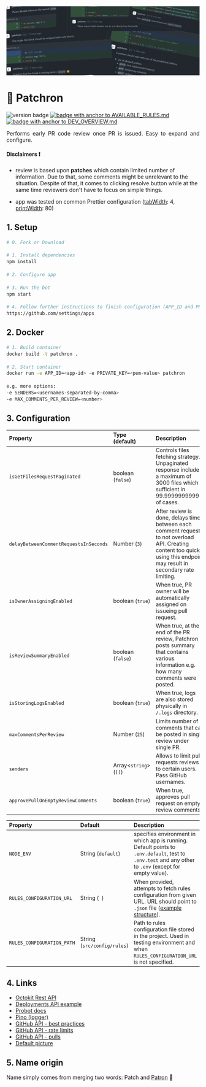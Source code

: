 <img src="./.github/images/banner.png" alt="banner image">

# 🐶 Patchron

<p>
<img src="https://img.shields.io/badge/1.1.0-ffa06b" alt="version badge"/>
<a href="./.github/AVAILABLE_RULES.md" target="_blank">
    <img src="https://img.shields.io/badge/--%3E%20List%20of%20available%20rules%20%3C---65f9a0" alt="badge with anchor to AVAILABLE_RULES.md"/>
</a> <a href="./.github/DEV_OVERVIEW.md" target="_blank">
    <img src="https://img.shields.io/badge/--%3E%20For%20Developer%20%3C---a175e8" alt="badge with anchor to DEV_OVERVIEW.md "/>
</a>
</p>

<p align="justify">
Performs early PR code review once PR is issued. Easy to expand and configure.
</p>

#### Disclaimers ❗

-   review is based upon **patches** which contain limited number of information. Due to that, some comments might be unrelevant to the situation. Despite of that, it comes to clicking resolve button while at the same time reviewers don't have to focus on simple things.

-   app was tested on common Prettier configuration ([tabWidth](https://prettier.io/docs/en/options.html#tab-width): 4, [printWidth](https://prettier.io/docs/en/options.html#print-width): 80)

## 1. Setup

```sh
# 0. Fork or Download

# 1. Install dependencies
npm install

# 2. Configure app

# 3. Run the bot
npm start

# 4. Follow further instructions to finish configuration (APP_ID and PRIVATE_KEY in .env)
https://github.com/settings/apps

```

## 2. Docker

```sh
# 1. Build container
docker build -t patchron .

# 2. Start container
docker run -e APP_ID=<app-id> -e PRIVATE_KEY=<pem-value> patchron

e.g. more options:
-e SENDERS=<usernames-separated-by-comma>
-e MAX_COMMENTS_PER_REVIEW=<number>
```

## 3. Configuration

| Property                               | Type (default)               | Description                                                                                                                                                                 |
| :------------------------------------- | :--------------------------- | :-------------------------------------------------------------------------------------------------------------------------------------------------------------------------- |
| `isGetFilesRequestPaginated`           | boolean (`false`)            | Controls files fetching strategy. Unpaginated response includes a maximum of 3000 files which is sufficient in 99.9999999999% of cases.                                     |
| `delayBetweenCommentRequestsInSeconds` | Number (`3`)                 | After review is done, delays time between each comment request to not overload API. Creating content too quickly using this endpoint may result in secondary rate limiting. |
| `isOwnerAssigningEnabled`              | boolean (`true`)             | When true, PR owner will be automatically assigned on issueing pull request.                                                                                                |
| `isReviewSummaryEnabled`               | boolean (`false`)            | When true, at the end of the PR review, Patchron posts summary that contains various information e.g. how many comments were posted.                                        |
| `isStoringLogsEnabled`                 | boolean (`true`)             | When true, logs are also stored physically in `/.logs` directory.                                                                                                           |
| `maxCommentsPerReview`                 | Number (`25`)                | Limits number of comments that can be posted in single review under single PR.                                                                                              |
| `senders`                              | Array&lt;`string`&gt; (`[]`) | Allows to limit pull requests reviews to certain users. Pass GitHub usernames.                                                                                              |
| `approvePullOnEmptyReviewComments`     | boolean (`true`)             | When true, approves pull request on empty review comments.                                                                                                                  |

| Property                   | Default                     | Description                                                                                                                                            |
| :------------------------- | :-------------------------- | :----------------------------------------------------------------------------------------------------------------------------------------------------- |
| `NODE_ENV`                 | String (`default`)          | specifies environment in which app is running. Default points to `.env.default`, test to `.env.test` and any other to `.env` (except for empty value). |
| `RULES_CONFIGURATION_URL`  | String (` `)                | When provided, attempts to fetch rules configuration from given URL. URL should point to `.json` file ([example structure](./src/config/rules.json)).  |
| `RULES_CONFIGURATION_PATH` | String (`src/config/rules`) | Path to rules configuration file stored in the project. Used in testing environment and when `RULES_CONFIGURATION_URL` is not specified.               |

## 4. Links

-   [Octokit Rest API](https://octokit.github.io/rest.js)
-   [Deployments API example](https://developer.github.com/v3/repos/deployments/)
-   [Probot docs](https://probot.github.io/docs/)
-   [Pino (logger)](https://getpino.io/#/)
-   [GitHub API - best practices](https://docs.github.com/en/rest/guides/best-practices-for-integrators)
-   [GitHub API - rate limits](https://docs.github.com/en/developers/apps/building-github-apps/rate-limits-for-github-apps)
-   [GitHub API - pulls](https://docs.github.com/en/rest/reference/pulls)
-   [Default picture](https://pixabay.com/vectors/dog-pet-hound-black-eye-animal-151123/)

## 5. Name origin

Name simply comes from merging two words: Patch and [Patron](<https://en.wikipedia.org/wiki/Patron_(dog)>) 🐶
